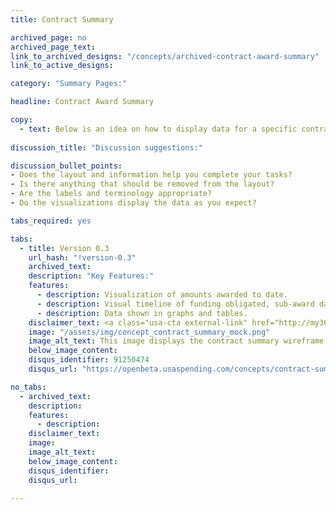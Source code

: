 ```yaml
---
title: Contract Summary

archived_page: no
archived_page_text:
link_to_archived_designs: "/concepts/archived-contract-award-summary"
link_to_active_designs:

category: "Summary Pages:"

headline: Contract Award Summary

copy:
  - text: Below is an idea on how to display data for a specific contract. Please take a look and give us your feedback in the discussion section at the bottom of each tab. Visit the <a class="usa-cta" href="../alpha">contract summary page</a> to see the actual functionality for the Contract Summary. 
  
discussion_title: "Discussion suggestions:"

discussion_bullet_points:
- Does the layout and information help you complete your tasks?
- Is there anything that should be removed from the layout?
- Are the labels and terminology appropriate?
- Do the visualizations display the data as you expect?

tabs_required: yes

tabs:
  - title: Version 0.3
    url_hash: "!version-0.3"
    archived_text:
    description: "Key Features:"
    features:
      - description: Visualization of amounts awarded to date.
      - description: Visual timeline of funding obligated, sub-award data, and the contract details.
      - description: Data shown in graphs and tables.
    disclaimer_text: <a class="usa-cta external-link" href="http://my36m8.axshare.com/#g=1&p=contract_award_summary_v2&c=1">View an interactive version of the below image</a>
    image: "/assets/img/concept_contract_summary_mock.png"
    image_alt_text: This image displays the contract summary wireframe. Below the awarding agency and recipient name is a timeline displaying the progress of the award from the Start Date to the Current End Date and the Potential End Date. Below the timeline is a bar graph showing the total amount awarded and the total percentage currently awarded. In addition, the total amount of the sub-awards is also displayed.  Below the bar graph is a timeline showing the funds awarded from the start of the contract to date.
    below_image_content:
    disqus_identifier: 91250474
    disqus_url: "https://openbeta.usaspending.com/concepts/contract-summary#!version-0.3"

no_tabs:
  - archived_text:
    description:
    features:
      - description:
    disclaimer_text:
    image:
    image_alt_text:
    below_image_content:
    disqus_identifier:
    disqus_url:

---
```

